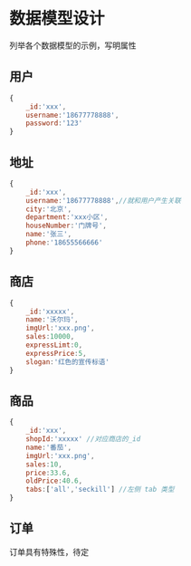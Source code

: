 # 数据模型设计

列举各个数据模型的示例，写明属性

## 用户

```js
{
    _id:'xxx',
    username:'18677778888',
    password:'123'
}
```

## 地址

```js
{
    _id:'xxx',
    username:'18677778888',//就和用户产生关联
    city:'北京',
    department:'xxx小区',
    houseNumber:'门牌号',
    name:'张三',
    phone:'18655566666'
}
```

## 商店

```js
{
    _id:'xxxxx',
    name:'沃尔玛',
    imgUrl:'xxx.png',
    sales:10000,
    expressLimt:0,
    expressPrice:5,
    slogan:'红色的宣传标语'
}
```

## 商品

```js
{
    _id:'xxx',
    shopId:'xxxxx' //对应商店的_id
    name:'番茄',
    imgUrl:'xxx.png',
    sales:10,
    price:33.6,
    oldPrice:40.6,
    tabs:['all','seckill'] //左侧 tab 类型
}
```

## 订单

订单具有特殊性，待定